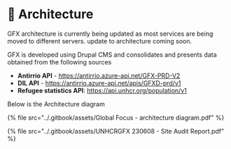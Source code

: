 # 📎 Architecture

GFX architecture is currently being updated as most services are being moved to different servers. update to architecture coming soon.

GFX is developed using Drupal CMS and consolidates and presents data obtained from the following sources

* **Antirrio API** - https://antirrio.azure-api.net/GFX-PRD-V2
* **DIL API** - https://antirrio.azure-api.net/apis/GFXD-prd/v1
* **Refugee statistics API**: https://api.unhcr.org/population/v1

Below is the Architecture diagram



{% file src="../.gitbook/assets/Global Focus - architecture diagram.pdf" %}

{% file src="../.gitbook/assets/UNHCRGFX 230608 - Site Audit Report.pdf" %}

